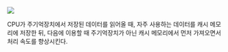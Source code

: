 ![](https://media.vlpt.us/images/rnjsrntkd95/post/93836861-b6be-491a-a314-b92cabb209fb/image.png)

CPU가 주기억장치에서 저장된 데이터를 읽어올 때, 자주 사용하는 데이터를 캐시 메모리에 저장한 뒤, 다음에 이용할 때 주기억장치가 아닌 캐시 메모리에서 먼저 가져오면서 처리 속도를 향상시킨다.